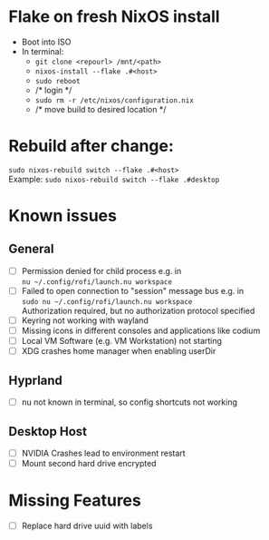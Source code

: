 # Flake on fresh NixOS install
- Boot into ISO
- In terminal:
  - `git clone <repourl> /mnt/<path>`
  - `nixos-install --flake .#<host>`
  - `sudo reboot`
  - /* login */
  - `sudo rm -r /etc/nixos/configuration.nix`
  - /* move build to desired location */


# Rebuild after change:
`sudo nixos-rebuild switch --flake .#<host>` \
Example: `sudo nixos-rebuild switch --flake .#desktop`

# Known issues
## General
- [ ] Permission denied for child process e.g. in \
`nu ~/.config/rofi/launch.nu workspace`
- [ ] Failed to open connection to "session" message bus e.g. in \
`sudo nu ~/.config/rofi/launch.nu workspace` \
Authorization required, but no authorization protocol specified
- [ ] Keyring not working with wayland
- [ ] Missing icons in different consoles and applications like codium
- [ ] Local VM Software (e.g. VM Workstation) not starting
- [ ] XDG crashes home manager when enabling userDir

## Hyprland
- [ ] nu not known in terminal, so config shortcuts not working

## Desktop Host
- [ ] NVIDIA Crashes lead to environment restart
- [ ] Mount second hard drive encrypted

# Missing Features
- [ ] Replace hard drive uuid with labels
